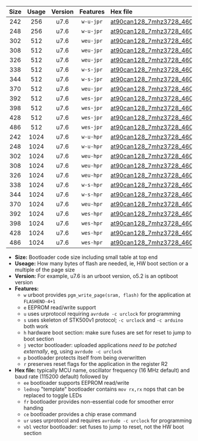 |Size|Usage|Version|Features|Hex file|
|:-:|:-:|:-:|:-:|:--|
|242|256|u7.6|`w-u-jpr`|[at90can128_7mhz3728_460800bps_ur_vbl.hex](https://raw.githubusercontent.com/stefanrueger/urboot/main/bootloaders/at90can128/fcpu_7mhz3728/460800_bps/at90can128_7mhz3728_460800bps_ur_vbl.hex)|
|248|256|u7.6|`w-u-jpr`|[at90can128_7mhz3728_460800bps_lednop_ur_vbl.hex](https://raw.githubusercontent.com/stefanrueger/urboot/main/bootloaders/at90can128/fcpu_7mhz3728/460800_bps/at90can128_7mhz3728_460800bps_lednop_ur_vbl.hex)|
|302|512|u7.6|`weu-jpr`|[at90can128_7mhz3728_460800bps_ee_ur_vbl.hex](https://raw.githubusercontent.com/stefanrueger/urboot/main/bootloaders/at90can128/fcpu_7mhz3728/460800_bps/at90can128_7mhz3728_460800bps_ee_ur_vbl.hex)|
|308|512|u7.6|`weu-jpr`|[at90can128_7mhz3728_460800bps_ee_lednop_ur_vbl.hex](https://raw.githubusercontent.com/stefanrueger/urboot/main/bootloaders/at90can128/fcpu_7mhz3728/460800_bps/at90can128_7mhz3728_460800bps_ee_lednop_ur_vbl.hex)|
|326|512|u7.6|`weu-jpr`|[at90can128_7mhz3728_460800bps_ee_lednop_fr_ur_vbl.hex](https://raw.githubusercontent.com/stefanrueger/urboot/main/bootloaders/at90can128/fcpu_7mhz3728/460800_bps/at90can128_7mhz3728_460800bps_ee_lednop_fr_ur_vbl.hex)|
|338|512|u7.6|`w-s-jpr`|[at90can128_7mhz3728_460800bps_vbl.hex](https://raw.githubusercontent.com/stefanrueger/urboot/main/bootloaders/at90can128/fcpu_7mhz3728/460800_bps/at90can128_7mhz3728_460800bps_vbl.hex)|
|344|512|u7.6|`w-s-jpr`|[at90can128_7mhz3728_460800bps_lednop_vbl.hex](https://raw.githubusercontent.com/stefanrueger/urboot/main/bootloaders/at90can128/fcpu_7mhz3728/460800_bps/at90can128_7mhz3728_460800bps_lednop_vbl.hex)|
|370|512|u7.6|`weu-jpr`|[at90can128_7mhz3728_460800bps_ee_lednop_fr_ce_ur_vbl.hex](https://raw.githubusercontent.com/stefanrueger/urboot/main/bootloaders/at90can128/fcpu_7mhz3728/460800_bps/at90can128_7mhz3728_460800bps_ee_lednop_fr_ce_ur_vbl.hex)|
|392|512|u7.6|`wes-jpr`|[at90can128_7mhz3728_460800bps_ee_vbl.hex](https://raw.githubusercontent.com/stefanrueger/urboot/main/bootloaders/at90can128/fcpu_7mhz3728/460800_bps/at90can128_7mhz3728_460800bps_ee_vbl.hex)|
|398|512|u7.6|`wes-jpr`|[at90can128_7mhz3728_460800bps_ee_lednop_vbl.hex](https://raw.githubusercontent.com/stefanrueger/urboot/main/bootloaders/at90can128/fcpu_7mhz3728/460800_bps/at90can128_7mhz3728_460800bps_ee_lednop_vbl.hex)|
|428|512|u7.6|`wes-jpr`|[at90can128_7mhz3728_460800bps_ee_lednop_fr_vbl.hex](https://raw.githubusercontent.com/stefanrueger/urboot/main/bootloaders/at90can128/fcpu_7mhz3728/460800_bps/at90can128_7mhz3728_460800bps_ee_lednop_fr_vbl.hex)|
|486|512|u7.6|`wes-jpr`|[at90can128_7mhz3728_460800bps_ee_lednop_fr_ce_vbl.hex](https://raw.githubusercontent.com/stefanrueger/urboot/main/bootloaders/at90can128/fcpu_7mhz3728/460800_bps/at90can128_7mhz3728_460800bps_ee_lednop_fr_ce_vbl.hex)|
|242|1024|u7.6|`w-u-hpr`|[at90can128_7mhz3728_460800bps_ur.hex](https://raw.githubusercontent.com/stefanrueger/urboot/main/bootloaders/at90can128/fcpu_7mhz3728/460800_bps/at90can128_7mhz3728_460800bps_ur.hex)|
|248|1024|u7.6|`w-u-hpr`|[at90can128_7mhz3728_460800bps_lednop_ur.hex](https://raw.githubusercontent.com/stefanrueger/urboot/main/bootloaders/at90can128/fcpu_7mhz3728/460800_bps/at90can128_7mhz3728_460800bps_lednop_ur.hex)|
|302|1024|u7.6|`weu-hpr`|[at90can128_7mhz3728_460800bps_ee_ur.hex](https://raw.githubusercontent.com/stefanrueger/urboot/main/bootloaders/at90can128/fcpu_7mhz3728/460800_bps/at90can128_7mhz3728_460800bps_ee_ur.hex)|
|308|1024|u7.6|`weu-hpr`|[at90can128_7mhz3728_460800bps_ee_lednop_ur.hex](https://raw.githubusercontent.com/stefanrueger/urboot/main/bootloaders/at90can128/fcpu_7mhz3728/460800_bps/at90can128_7mhz3728_460800bps_ee_lednop_ur.hex)|
|326|1024|u7.6|`weu-hpr`|[at90can128_7mhz3728_460800bps_ee_lednop_fr_ur.hex](https://raw.githubusercontent.com/stefanrueger/urboot/main/bootloaders/at90can128/fcpu_7mhz3728/460800_bps/at90can128_7mhz3728_460800bps_ee_lednop_fr_ur.hex)|
|338|1024|u7.6|`w-s-hpr`|[at90can128_7mhz3728_460800bps.hex](https://raw.githubusercontent.com/stefanrueger/urboot/main/bootloaders/at90can128/fcpu_7mhz3728/460800_bps/at90can128_7mhz3728_460800bps.hex)|
|344|1024|u7.6|`w-s-hpr`|[at90can128_7mhz3728_460800bps_lednop.hex](https://raw.githubusercontent.com/stefanrueger/urboot/main/bootloaders/at90can128/fcpu_7mhz3728/460800_bps/at90can128_7mhz3728_460800bps_lednop.hex)|
|370|1024|u7.6|`weu-hpr`|[at90can128_7mhz3728_460800bps_ee_lednop_fr_ce_ur.hex](https://raw.githubusercontent.com/stefanrueger/urboot/main/bootloaders/at90can128/fcpu_7mhz3728/460800_bps/at90can128_7mhz3728_460800bps_ee_lednop_fr_ce_ur.hex)|
|392|1024|u7.6|`wes-hpr`|[at90can128_7mhz3728_460800bps_ee.hex](https://raw.githubusercontent.com/stefanrueger/urboot/main/bootloaders/at90can128/fcpu_7mhz3728/460800_bps/at90can128_7mhz3728_460800bps_ee.hex)|
|398|1024|u7.6|`wes-hpr`|[at90can128_7mhz3728_460800bps_ee_lednop.hex](https://raw.githubusercontent.com/stefanrueger/urboot/main/bootloaders/at90can128/fcpu_7mhz3728/460800_bps/at90can128_7mhz3728_460800bps_ee_lednop.hex)|
|428|1024|u7.6|`wes-hpr`|[at90can128_7mhz3728_460800bps_ee_lednop_fr.hex](https://raw.githubusercontent.com/stefanrueger/urboot/main/bootloaders/at90can128/fcpu_7mhz3728/460800_bps/at90can128_7mhz3728_460800bps_ee_lednop_fr.hex)|
|486|1024|u7.6|`wes-hpr`|[at90can128_7mhz3728_460800bps_ee_lednop_fr_ce.hex](https://raw.githubusercontent.com/stefanrueger/urboot/main/bootloaders/at90can128/fcpu_7mhz3728/460800_bps/at90can128_7mhz3728_460800bps_ee_lednop_fr_ce.hex)|

- **Size:** Bootloader code size including small table at top end
- **Useage:** How many bytes of flash are needed, ie, HW boot section or a multiple of the page size
- **Version:** For example, u7.6 is an urboot version, o5.2 is an optiboot version
- **Features:**
  + `w` urboot provides `pgm_write_page(sram, flash)` for the application at `FLASHEND-4+1`
  + `e` EEPROM read/write support
  + `u` uses urprotocol requiring `avrdude -c urclock` for programming
  + `s` uses skeleton of STK500v1 protocol; `-c urclock` and `-c arduino` both work
  + `h` hardware boot section: make sure fuses are set for reset to jump to boot section
  + `j` vector bootloader: uploaded applications *need to be patched externally*, eg, using `avrdude -c urclock`
  + `p` bootloader protects itself from being overwritten
  + `r` preserves reset flags for the application in the register R2
- **Hex file:** typically MCU name, oscillator frequency (16 MHz default) and baud rate (115200 default) followed by
  + `ee` bootloader supports EEPROM read/write
  + `lednop` "template" bootloader contains `mov rx,rx` nops that can be replaced to toggle LEDs
  + `fr` bootloader provides non-essential code for smoother error handing
  + `ce` bootloader provides a chip erase command
  + `ur` uses urprotocol and requires `avrdude -c urclock` for programming
  + `vbl` vector bootloader: set fuses to jump to reset, not the HW boot section

